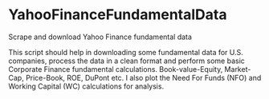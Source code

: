 # YahooFinanceFundamentalData
Scrape and download Yahoo Finance fundamental data


This script should help in downloading some fundamental data for U.S. companies, process the data in a clean format and perform some basic Corporate Finance fundamental calculations. Book-value-Equity, Market-Cap, Price-Book, ROE, DuPont etc. I also plot the Need For Funds (NFO) and Working Capital (WC) calculations for analysis.

